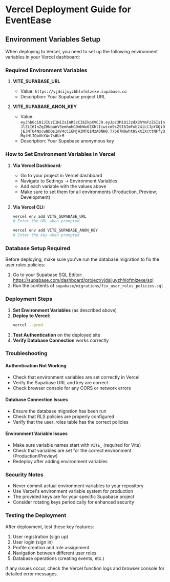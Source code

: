 # Vercel Deployment Guide for EventEase

## Environment Variables Setup

When deploying to Vercel, you need to set up the following environment variables in your Vercel dashboard:

### Required Environment Variables

1. **VITE_SUPABASE_URL**
   - Value: `https://vjdsijuyzhhlofmlzexe.supabase.co`
   - Description: Your Supabase project URL

2. **VITE_SUPABASE_ANON_KEY**
   - Value: `eyJhbGciOiJIUzI1NiIsInR5cCI6IkpXVCJ9.eyJpc3MiOiJzdXBhYmFzZSIsInJlZiI6InZqZHNpanV5emhobG9mbWx6ZXhlIiwicm9sZSI6ImFub24iLCJpYXQiOjE3NTU4NzcwNDQsImV4cCI6MjA3MTQ1MzA0NH0.T7pK7N0whtHSkXIXcttNFfyQMqtHlIQbVhYAe7s6UrM`
   - Description: Your Supabase anonymous key

### How to Set Environment Variables in Vercel

1. **Via Vercel Dashboard:**
   - Go to your project in Vercel dashboard
   - Navigate to Settings → Environment Variables
   - Add each variable with the values above
   - Make sure to set them for all environments (Production, Preview, Development)

2. **Via Vercel CLI:**
   ```bash
   vercel env add VITE_SUPABASE_URL
   # Enter the URL when prompted
   
   vercel env add VITE_SUPABASE_ANON_KEY
   # Enter the key when prompted
   ```

### Database Setup Required

Before deploying, make sure you've run the database migration to fix the user roles policies:

1. Go to your Supabase SQL Editor: https://supabase.com/dashboard/project/vjdsijuyzhhlofmlzexe/sql
2. Run the contents of `supabase/migrations/fix_user_roles_policies.sql`

### Deployment Steps

1. **Set Environment Variables** (as described above)
2. **Deploy to Vercel:**
   ```bash
   vercel --prod
   ```
3. **Test Authentication** on the deployed site
4. **Verify Database Connection** works correctly

### Troubleshooting

#### Authentication Not Working
- Check that environment variables are set correctly in Vercel
- Verify the Supabase URL and key are correct
- Check browser console for any CORS or network errors

#### Database Connection Issues
- Ensure the database migration has been run
- Check that RLS policies are properly configured
- Verify that the user_roles table has the correct policies

#### Environment Variable Issues
- Make sure variable names start with `VITE_` (required for Vite)
- Check that variables are set for the correct environment (Production/Preview)
- Redeploy after adding environment variables

### Security Notes

- Never commit actual environment variables to your repository
- Use Vercel's environment variable system for production
- The provided keys are for your specific Supabase project
- Consider rotating keys periodically for enhanced security

### Testing the Deployment

After deployment, test these key features:
1. User registration (sign up)
2. User login (sign in)
3. Profile creation and role assignment
4. Navigation between different user roles
5. Database operations (creating events, etc.)

If any issues occur, check the Vercel function logs and browser console for detailed error messages.